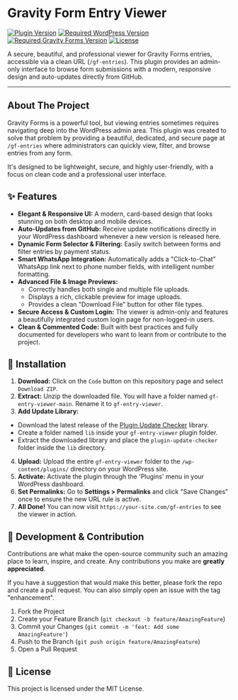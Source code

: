 # Gravity Form Entry Viewer

[![Plugin Version](https://img.shields.io/badge/Version-1.1.0-blue.svg)](https://github.com/alikalbasi/gf-entry-viewer)
[![Required WordPress Version](https://img.shields.io/badge/WordPress-5.5%2B-orange.svg)](https://wordpress.org/download/)
[![Required Gravity Forms Version](https://img.shields.io/badge/Gravity%20Forms-2.5%2B-red.svg)](https://www.gravityforms.com)
[![License](https://img.shields.io/badge/License-MIT-green.svg)](https://opensource.org/licenses/MIT)

A secure, beautiful, and professional viewer for Gravity Forms entries, accessible via a clean URL (`/gf-entries`). This plugin provides an admin-only interface to browse form submissions with a modern, responsive design and auto-updates directly from GitHub.

---

## About The Project

Gravity Forms is a powerful tool, but viewing entries sometimes requires navigating deep into the WordPress admin area. This plugin was created to solve that problem by providing a beautiful, dedicated, and secure page at `/gf-entries` where administrators can quickly view, filter, and browse entries from any form.

It's designed to be lightweight, secure, and highly user-friendly, with a focus on clean code and a professional user interface.

## ✨ Features

- **Elegant & Responsive UI:** A modern, card-based design that looks stunning on both desktop and mobile devices.
- **Auto-Updates from GitHub:** Receive update notifications directly in your WordPress dashboard whenever a new version is released here.
- **Dynamic Form Selector & Filtering:** Easily switch between forms and filter entries by payment status.
- **Smart WhatsApp Integration:** Automatically adds a "Click-to-Chat" WhatsApp link next to phone number fields, with intelligent number formatting.
- **Advanced File & Image Previews:**
  - Correctly handles both single and multiple file uploads.
  - Displays a rich, clickable preview for image uploads.
  - Provides a clean "Download File" button for other file types.
- **Secure Access & Custom Login:** The viewer is admin-only and features a beautifully integrated custom login page for non-logged-in users.
- **Clean & Commented Code:** Built with best practices and fully documented for developers who want to learn from or contribute to the project.

## 🚀 Installation

1.  **Download:** Click on the `Code` button on this repository page and select `Download ZIP`.
2.  **Extract:** Unzip the downloaded file. You will have a folder named `gf-entry-viewer-main`. Rename it to `gf-entry-viewer`.
3.  **Add Update Library:**
  - Download the latest release of the [Plugin Update Checker](https://github.com/YahnisElsts/plugin-update-checker/releases/latest) library.
  - Create a folder named `lib` inside your `gf-entry-viewer` plugin folder.
  - Extract the downloaded library and place the `plugin-update-checker` folder inside the `lib` directory.
4.  **Upload:** Upload the entire `gf-entry-viewer` folder to the `/wp-content/plugins/` directory on your WordPress site.
5.  **Activate:** Activate the plugin through the 'Plugins' menu in your WordPress dashboard.
6.  **Set Permalinks:** Go to **Settings > Permalinks** and click "Save Changes" once to ensure the new URL rule is active.
7.  **All Done!** You can now visit `https://your-site.com/gf-entries` to see the viewer in action.

## 🔧 Development & Contribution

Contributions are what make the open-source community such an amazing place to learn, inspire, and create. Any contributions you make are **greatly appreciated**.

If you have a suggestion that would make this better, please fork the repo and create a pull request. You can also simply open an issue with the tag "enhancement".

1.  Fork the Project
2.  Create your Feature Branch (`git checkout -b feature/AmazingFeature`)
3.  Commit your Changes (`git commit -m 'feat: Add some AmazingFeature'`)
4.  Push to the Branch (`git push origin feature/AmazingFeature`)
5.  Open a Pull Request

## 📄 License

This project is licensed under the MIT License.